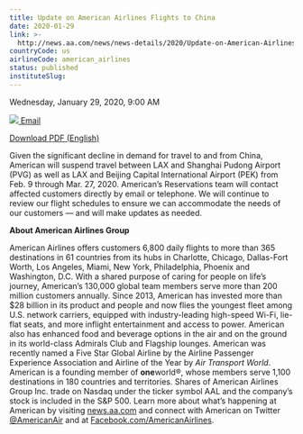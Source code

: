 ```yaml
---
title: Update on American Airlines Flights to China
date: 2020-01-29
link: >-
  http://news.aa.com/news/news-details/2020/Update-on-American-Airlines-Flights-to-China-OPS-DIS-01/default.aspx
countryCode: us
airlineCode: american_airlines
status: published
instituteSlug:
---
```

Wednesday, January 29, 2020, 9:00 AM

[![](/files/images/email-icon.png) Email](# "Share by email")

[ Download PDF (English)](//s21.q4cdn.com/616071541/files/doc_news/Update-on-American-Airlines-Flights-to-China-OPS-DIS-01-2020.pdf)

Given the significant decline in demand for travel to and from China, American will suspend travel between LAX and Shanghai Pudong Airport (PVG) as well as LAX and Beijing Capital International Airport (PEK) from Feb. 9 through Mar. 27, 2020. American’s Reservations team will contact affected customers directly by email or telephone. We will continue to review our flight schedules to ensure we can accommodate the needs of our customers — and will make updates as needed.

**About American Airlines Group**

American Airlines offers customers 6,800 daily flights to more than 365 destinations in 61 countries from its hubs in Charlotte, Chicago, Dallas-Fort Worth, Los Angeles, Miami, New York, Philadelphia, Phoenix and Washington, D.C. With a shared purpose of caring for people on life’s journey, American’s 130,000 global team members serve more than 200 million customers annually. Since 2013, American has invested more than $28 billion in its product and people and now flies the youngest fleet among U.S. network carriers, equipped with industry-leading high-speed Wi-Fi, lie-flat seats, and more inflight entertainment and access to power. American also has enhanced food and beverage options in the air and on the ground in its world-class Admirals Club and Flagship lounges. American was recently named a Five Star Global Airline by the Airline Passenger Experience Association and Airline of the Year by _Air Transport World_. American is a founding member of **one**world®, whose members serve 1,100 destinations in 180 countries and territories. Shares of American Airlines Group Inc. trade on Nasdaq under the ticker symbol AAL and the company’s stock is included in the S&P 500. Learn more about what’s happening at American by visiting [news.aa.com](http://news.aa.com/) and connect with American on Twitter [@AmericanAir](https://twitter.com/AmericanAir) and at [Facebook.com/AmericanAirlines](https://www.facebook.com/AmericanAirlines).
